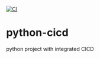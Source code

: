 [![CI](https://github.com/Raghav-Sirigade/python-cicd/actions/workflows/main.yml/badge.svg)](https://github.com/Raghav-Sirigade/python-cicd/actions/workflows/main.yml)

# python-cicd
python project with integrated CICD
